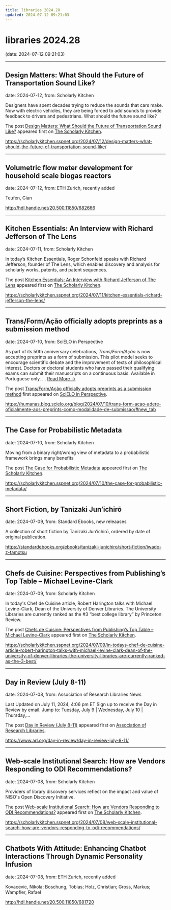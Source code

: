 ```yaml
---
title: libraries 2024.28
updated: 2024-07-12 09:21:03
---
```


# libraries 2024.28

(date: 2024-07-12 09:21:03)

---

## Design Matters: What Should the Future of Transportation Sound Like?

date: 2024-07-12, from: Scholarly Kitchen

<p>Designers have spent decades trying to reduce the sounds that cars make. Now with electric vehicles, they are being forced to add sounds to provide feedback to drivers and pedestrians. What should the future sound like?</p>
<p>The post <a href="https://scholarlykitchen.sspnet.org/2024/07/12/design-matters-what-should-the-future-of-transportation-sound-like/">Design Matters: What Should the Future of Transportation Sound Like?</a> appeared first on <a href="https://scholarlykitchen.sspnet.org">The Scholarly Kitchen</a>.</p>
 

<https://scholarlykitchen.sspnet.org/2024/07/12/design-matters-what-should-the-future-of-transportation-sound-like/>

---

## Volumetric flow meter development for household scale biogas reactors

date: 2024-07-12, from: ETH Zurich, recently added

Teufen, Gian 

<http://hdl.handle.net/20.500.11850/682666>

---

## Kitchen Essentials: An Interview with Richard Jefferson of The Lens

date: 2024-07-11, from: Scholarly Kitchen

<p>In today’s Kitchen Essentials, Roger Schonfeld speaks with Richard Jefferson, founder of The Lens, which enables discovery and analysis for scholarly works, patents, and patent sequences. </p>
<p>The post <a href="https://scholarlykitchen.sspnet.org/2024/07/11/kitchen-essentials-richard-jefferson-the-lens/">Kitchen Essentials: An Interview with Richard Jefferson of The Lens</a> appeared first on <a href="https://scholarlykitchen.sspnet.org">The Scholarly Kitchen</a>.</p>
 

<https://scholarlykitchen.sspnet.org/2024/07/11/kitchen-essentials-richard-jefferson-the-lens/>

---

## Trans/Form/Ação officially adopts preprints as a submission method

date: 2024-07-10, from: SciELO in Perspective

<p>As part of its 50th anniversary celebrations, <em>Trans/Form/Ação</em> is now accepting preprints as a form of submission. This pilot model seeks to encourage scientific debate and the improvement of texts of philosophical interest. Doctors or doctoral students who have passed their qualifying exams can submit their manuscripts on a continuous basis. Available in Portuguese only.  <span class="ellipsis">&#8230;</span> <span class="more-link-wrap"><a href="https://humanas.blog.scielo.org/blog/2024/07/10/trans-form-acao-adere-oficialmente-aos-preprints-como-modalidade-de-submissao/#new_tab" class="more-link"><span>Read More &#8594;</span></a></span></p>
<p>The post <a href="https://humanas.blog.scielo.org/blog/2024/07/10/trans-form-acao-adere-oficialmente-aos-preprints-como-modalidade-de-submissao/#new_tab">Trans/Form/Ação officially adopts preprints as a submission method</a> first appeared on <a href="https://blog.scielo.org/en">SciELO in Perspective</a>.</p> 

<https://humanas.blog.scielo.org/blog/2024/07/10/trans-form-acao-adere-oficialmente-aos-preprints-como-modalidade-de-submissao/#new_tab>

---

## The Case for Probabilistic Metadata

date: 2024-07-10, from: Scholarly Kitchen

<p>Moving from a binary right/wrong view of metadata to a probabilistic framework brings many benefits</p>
<p>The post <a href="https://scholarlykitchen.sspnet.org/2024/07/10/the-case-for-probabilistic-metadata/">The Case for Probabilistic Metadata</a> appeared first on <a href="https://scholarlykitchen.sspnet.org">The Scholarly Kitchen</a>.</p>
 

<https://scholarlykitchen.sspnet.org/2024/07/10/the-case-for-probabilistic-metadata/>

---

## Short Fiction, by Tanizaki Jun’ichirō

date: 2024-07-09, from: Standard Ebooks, new releaases

A collection of short fiction by Tanizaki Jun’ichirō, ordered by date of original publication. 

<https://standardebooks.org/ebooks/tanizaki-junichiro/short-fiction/iwado-z-tamotsu>

---

## Chefs de Cuisine: Perspectives from Publishing’s Top Table – Michael Levine-Clark

date: 2024-07-09, from: Scholarly Kitchen

<p>In today's Chef de Cuisine article, Robert Harington talks with Michael Levine-Clark, Dean of the University of Denver Libraries. The University Libraries are currently ranked as the #3 “best college library” by Princeton Review.</p>
<p>The post <a href="https://scholarlykitchen.sspnet.org/2024/07/09/in-todays-chef-de-cuisine-article-robert-harington-talks-with-michael-levine-clark-dean-of-the-university-of-denver-libraries-the-university-libraries-are-currently-ranked-as-the-3-best/">Chefs de Cuisine: Perspectives from Publishing&#8217;s Top Table &#8211; Michael Levine-Clark</a> appeared first on <a href="https://scholarlykitchen.sspnet.org">The Scholarly Kitchen</a>.</p>
 

<https://scholarlykitchen.sspnet.org/2024/07/09/in-todays-chef-de-cuisine-article-robert-harington-talks-with-michael-levine-clark-dean-of-the-university-of-denver-libraries-the-university-libraries-are-currently-ranked-as-the-3-best/>

---

## Day in Review (July 8-11)

date: 2024-07-08, from: Association of Research Libraries News

<p>Last Updated on July 11, 2024, 4:06 pm ET Sign up to receive the Day in Review by email. Jump to: Tuesday, July 9 &#124; Wednesday, July 10 &#124; Thursday,...</p>
<p>The post <a href="https://www.arl.org/day-in-review/day-in-review-july-8-11/">Day in Review (July 8-11)</a> appeared first on <a href="https://www.arl.org">Association of Research Libraries</a>.</p>
 

<https://www.arl.org/day-in-review/day-in-review-july-8-11/>

---

## Web-scale Institutional Search: How are Vendors Responding to ODI Recommendations?

date: 2024-07-08, from: Scholarly Kitchen

<p>Providers of library discovery services reflect on the impact and value of NISO's Open Discovery Initiative.</p>
<p>The post <a href="https://scholarlykitchen.sspnet.org/2024/07/08/web-scale-institutional-search-how-are-vendors-responding-to-odi-recommendations/">Web-scale Institutional Search: How are Vendors Responding to ODI Recommendations?</a> appeared first on <a href="https://scholarlykitchen.sspnet.org">The Scholarly Kitchen</a>.</p>
 

<https://scholarlykitchen.sspnet.org/2024/07/08/web-scale-institutional-search-how-are-vendors-responding-to-odi-recommendations/>

---

## Chatbots With Attitude: Enhancing Chatbot Interactions Through Dynamic Personality Infusion

date: 2024-07-08, from: ETH Zurich, recently added

Kovacevic, Nikola; Boschung, Tobias; Holz, Christian; Gross, Markus; Wampfler, Rafael 

<http://hdl.handle.net/20.500.11850/681720>

